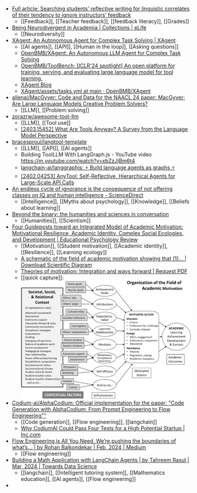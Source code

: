 - [Full article: Searching students’ reflective writing for linguistic correlates of their tendency to ignore instructors’ feedback](https://www.tandfonline.com/doi/full/10.1080/0969594X.2024.2332267)
	- [[Feedback]], [[Teacher feedback]], [[feedback literacy]], [[Grades]]
- [Being Neurodivergent in Academia | Collections | eLife](https://elifesciences.org/collections/73e48266/being-neurodivergent-in-academia)
	- [[Neurodiversity]]
- [XAgent: An Autonomous Agent for Complex Task Solving | XAgent](https://blog.x-agent.net/blog/xagent/)
	- [[AI agents]], [[API]], [[Human in the loop]], [[Asking questions]]
	- [OpenBMB/XAgent: An Autonomous LLM Agent for Complex Task Solving](https://github.com/OpenBMB/XAgent)
	- [OpenBMB/ToolBench: [ICLR'24 spotlight] An open platform for training, serving, and evaluating large language model for tool learning.](https://github.com/OpenBMB/ToolBench)
	- [XAgent Blog](https://blog.x-agent.net/)
	- [XAgent/assets/tasks.yml at main · OpenBMB/XAgent](https://github.com/OpenBMB/XAgent/blob/main/assets/tasks.yml)
- [allenai/MacGyver: Code and Data for the NAACL 24 paper: MacGyver: Are Large Language Models Creative Problem Solvers?](https://github.com/allenai/MacGyver)
	- [[LLM]], [[Problem solving]]
- [zorazrw/awesome-tool-llm](https://github.com/zorazrw/awesome-tool-llm)
	- [[LLM]], [[Tool use]]
	- [[2403.15452] What Are Tools Anyway? A Survey from the Language Model Perspective](https://arxiv.org/abs/2403.15452)
- [bracesproul/langtool-template](https://github.com/bracesproul/langtool-template/tree/main)
	- [[LLM]], [[API]], [[AI agents]]
	- Building ToolLLM With LangGraph.js - YouTube video https://m.youtube.com/watch?v=xbZzJjBm6t4
	- [langchain-ai/langgraphjs: ⚡ Build language agents as graphs ⚡](https://github.com/langchain-ai/langgraphjs/tree/main)
	- [[2402.04253] AnyTool: Self-Reflective, Hierarchical Agents for Large-Scale API Calls](https://arxiv.org/abs/2402.04253)
- [An endless cycle of ignorance is the consequence of not offering classes on IQ and human intelligence - ScienceDirect](https://www.sciencedirect.com/science/article/abs/pii/S0160289624000217)
	- [[Intelligence]], [[Myths about psychology]], [[Knowledge]], [[Beliefs about learning]]
- [Beyond the binary: the humanities and sciences in conversation](https://www.insidehighered.com/opinion/blogs/higher-ed-gamma/2024/03/20/beyond-binary-humanities-and-sciences-conversation)
	- [[Humanities]], [[Scientism]]
- [Four Guideposts toward an Integrated Model of Academic Motivation: Motivational Resilience, Academic Identity, Complex Social Ecologies, and Development | Educational Psychology Review](https://link.springer.com/article/10.1007/s10648-023-09790-w)
	- [[Motivation]], [[Student motivation]], [[Academic identity]], [[Resilience]], [[Learning ecology]]
	- [A schematic of the field of academic motivation showing that (1)... | Download Scientific Diagram](https://www.researchgate.net/figure/A-schematic-of-the-field-of-academic-motivation-showing-that-1-current-theories-are_fig1_365698977)
	- [Theories of motivation: Integration and ways forward | Request PDF](https://www.researchgate.net/publication/341511904_Theories_of_motivation_Integration_and_ways_forward)
	- [[quick capture]]: ![A-schematic-of-the-field-of-academic-motivation-showing-that-1-current-theories-are](../assets/A-schematic-of-the-field-of-academic-motivation-showing-that-1-current-theories-are.png)
- [Codium-ai/AlphaCodium: Official implementation for the paper: "Code Generation with AlphaCodium: From Prompt Engineering to Flow Engineering""](https://github.com/Codium-ai/AlphaCodium)
	- [[Code generation]], [[Flow engineering]], [[langchain]]
	- [Why CodiumAI Could Pass Four Tests for a High Potential Startup | Inc.com](https://www.inc.com/peter-cohan/why-codiumai-could-pass-four-tests-for-a-high-potential-startup.html)
- [Flow Engineering is All You Need. We’re pushing the boundaries of what’s… | by Rohan Balkondekar | Feb, 2024 | Medium](https://medium.com/@rohanbalkondekar/flow-engineering-is-all-you-need-9046a5e7351d)
	- [[Flow engineering]]
- [Building a Math Application with LangChain Agents | by Tahreem Rasul | Mar, 2024 | Towards Data Science](https://towardsdatascience.com/building-a-math-application-with-langchain-agents-23919d09a4d3)
	- [[langchain]], [[Intelligent tutoring system]], [[Mathematics education]], [[AI agents]], [[Flow engineering]]
-